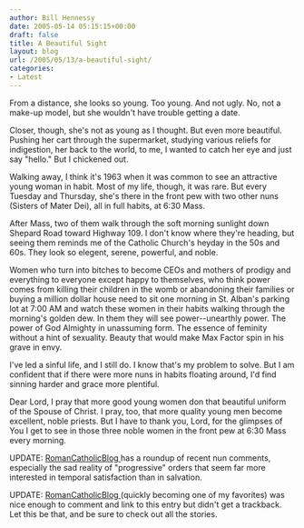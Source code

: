 ```yaml
---
author: Bill Hennessy
date: 2005-05-14 05:15:15+00:00
draft: false
title: A Beautiful Sight
layout: blog
url: /2005/05/13/a-beautiful-sight/
categories:
- Latest
---
```


From a distance, she looks so young.   Too young.  And not ugly.  No, not a make-up model, but she wouldn't have trouble getting a date.

Closer, though, she's not as young as I thought.  But even more beautiful.  Pushing her cart through the supermarket, studying various reliefs for indigestion, her back to the world, to me, I wanted to catch her eye and just say "hello."  But I chickened out.

Walking away, I think it's 1963 when it was common to see an attractive young woman in habit.  Most of my life, though, it was rare.  But every Tuesday and Thursday, she's there in the front pew with two other nuns (Sisters of Mater Dei), all in full habits, at 6:30 Mass.

After Mass, two of them walk through the soft morning sunlight down Shepard Road toward Highway 109.  I don't know where they're heading, but seeing them reminds me of the Catholic Church's heyday in the 50s and 60s.  They look so elegent, serene, powerful, and noble.

Women who turn into bitches to become CEOs and mothers of prodigy and everything to everyone except happy to themselves, who think power comes from killing their children in the womb or abandoning their families or buying a million dollar house need to sit one morning in St. Alban's parking lot at 7:00 AM and watch these women in their habits walking through the morning's golden dew.  In them they will see power--unearthly power.  The power of God Almighty in unassuming form.  The essence of feminity without a hint of sexuality.  Beauty that would make Max Factor spin in his grave in envy.

I've led a sinful life, and I still do.  I know that's my problem to solve.  But I am confident that if there were more nuns in habits floating around, I'd find sinning harder and grace more plentiful.

Dear Lord, I pray that more good young women don that beautiful uniform of the Spouse of Christ.  I pray, too, that more quality young men become excellent, noble priests.  But I have to thank you, Lord, for the glimpses of You I get to see in those three noble women in the front pew at 6:30 Mass every morning.

UPDATE:
[RomanCatholicBlog ](https://romancatholicblog.typepad.com/roman_catholic_blog/2005/05/more_nunsense.html)has a roundup of recent nun comments, especially the sad reality of "progressive" orders that seem far more interested in temporal satisfaction than in salvation.

UPDATE:
[RomanCatholicBlog ](https://romancatholicblog.typepad.com/roman_catholic_blog/2005/05/america_needs_n.html)(quickly becoming one of my favorites) was nice enough to comment and link to this entry but didn't get a trackback. Let this be that, and be sure to check out all the stories.
